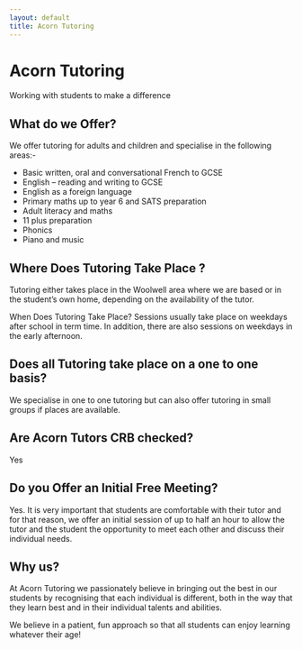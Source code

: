 ```yaml
---
layout: default
title: Acorn Tutoring
---
```

 
# Acorn Tutoring

<div class="strap_line">                                            
Working with students to make a difference                                        
</div>

## What do we Offer?

We offer tutoring for adults and children and specialise in the following areas:-

<div class="strap_line">  

* Basic written, oral and conversational French to GCSE   
* English – reading and writing to GCSE    
* English as a foreign language    
* Primary maths up to year 6 and SATS preparation    
* Adult literacy and maths    
* 11 plus preparation    
* Phonics    
* Piano and music 

</div>

## Where Does Tutoring Take Place ? 

Tutoring either takes place in the Woolwell area where we are based or in the student’s own home, depending on the availability of the tutor.

When Does Tutoring Take Place?
Sessions usually take place on weekdays after school in term time.  In addition, there are also sessions on weekdays in the early afternoon.

## Does all Tutoring take place on a one to one basis?

We specialise in one to one tutoring but can also offer tutoring in small groups if places are available.
 
## Are Acorn Tutors CRB checked?
Yes

## Do you Offer an Initial Free Meeting?

Yes.  It is very important that students are comfortable with their tutor and for that reason, we offer an initial session of up to half an hour to allow the tutor and the student the opportunity to meet each other and discuss their individual needs.


## Why us?

At Acorn Tutoring we passionately believe in bringing out the best in our students by recognising that each individual is different, both in the way that they learn best and in their individual talents and abilities.

We believe in a patient, fun approach so that all students can enjoy learning whatever their age!




 






 
 
 
 
 
 
 
